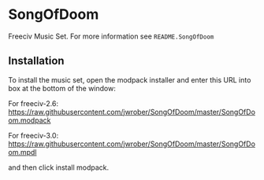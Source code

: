 # SongOfDoom
Freeciv Music Set. For more information see `README.SongOfDoom`

## Installation

To install the music set, open the modpack installer and enter this URL into 
box at the bottom of the window:

For freeciv-2.6:
https://raw.githubusercontent.com/jwrober/SongOfDoom/master/SongOfDoom.modpack

For freeciv-3.0:
https://raw.githubusercontent.com/jwrober/SongOfDoom/master/SongOfDoom.mpdl

and then click install modpack.
